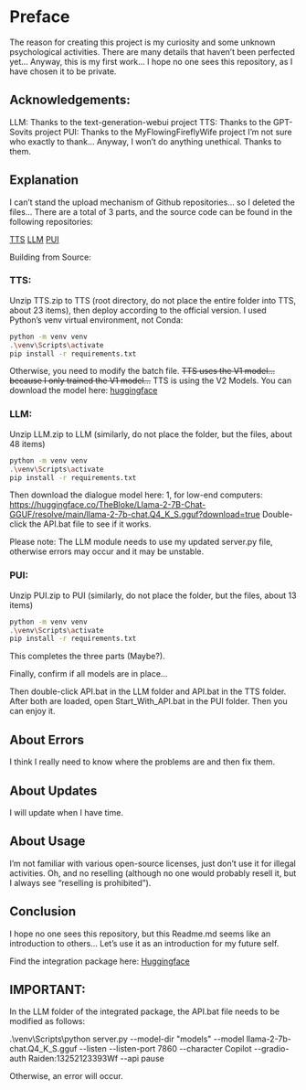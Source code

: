 # Preface

The reason for creating this project is my curiosity and some unknown psychological activities. There are many details that haven’t been perfected yet… Anyway, this is my first work… I hope no one sees this repository, as I have chosen it to be private.

## Acknowledgements:

LLM: Thanks to the text-generation-webui project
TTS: Thanks to the GPT-Sovits project
PUI: Thanks to the MyFlowingFireflyWife project
I’m not sure who exactly to thank… Anyway, I won’t do anything unethical. Thanks to them.

## Explanation

I can’t stand the upload mechanism of Github repositories… so I deleted the files… There are a total of 3 parts, and the source code can be found in the following repositories:

[TTS](https://github.com/RVC-Boss/GPT-SoVITS)
[LLM](https://github.com/oobabooga/text-generation-webui)
[PUI](https://github.com/PYmili/MyFlowingFireflyWife)

Building from Source:

### TTS:
Unzip TTS.zip to TTS (root directory, do not place the entire folder into TTS, about 23 items), then deploy according to the official version. I used Python’s venv virtual environment, not Conda:

```sh
python -m venv venv
.\venv\Scripts\activate
pip install -r requirements.txt
```

Otherwise, you need to modify the batch file.
~~TTS uses the V1 model… because I only trained the V1 model…~~
TTS is using the V2 Models.
You can download the model here: [huggingface](https://huggingface.co/RaidenSilver/TTS/tree/main)

### LLM:
Unzip LLM.zip to LLM (similarly, do not place the folder, but the files, about 48 items)

```sh
python -m venv venv
.\venv\Scripts\activate
pip install -r requirements.txt
```

Then download the dialogue model here: 1, for low-end computers: 
https://huggingface.co/TheBloke/Llama-2-7B-Chat-GGUF/resolve/main/llama-2-7b-chat.Q4_K_S.gguf?download=true
Double-click the API.bat file to see if it works.

Please note: The LLM module needs to use my updated server.py file, otherwise errors may occur and it may be unstable.

### PUI:
Unzip PUI.zip to PUI (similarly, do not place the folder, but the files, about 13 items)

```sh
python -m venv venv
.\venv\Scripts\activate
pip install -r requirements.txt
```

This completes the three parts (Maybe?).

Finally, confirm if all models are in place…

Then double-click API.bat in the LLM folder and API.bat in the TTS folder. After both are loaded, open Start_With_API.bat in the PUI folder. Then you can enjoy it.

## About Errors

I think I really need to know where the problems are and then fix them.

## About Updates

I will update when I have time.

## About Usage

I’m not familiar with various open-source licenses, just don’t use it for illegal activities. Oh, and no reselling (although no one would probably resell it, but I always see “reselling is prohibited”).

## Conclusion

I hope no one sees this repository, but this Readme.md seems like an introduction to others… Let’s use it as an introduction for my future self.

Find the integration package here: [Huggingface](https://huggingface.co/RaidenSilver/desktop-pet-AI)

## IMPORTANT:
In the LLM folder of the integrated package, the API.bat file needs to be modified as follows:

.\venv\Scripts\python server.py --model-dir "models" --model llama-2-7b-chat.Q4_K_S.gguf --listen --listen-port 7860 --character Copilot --gradio-auth Raiden:13252123393Wf --api
pause

󠁪Otherwise, an error will occur.
